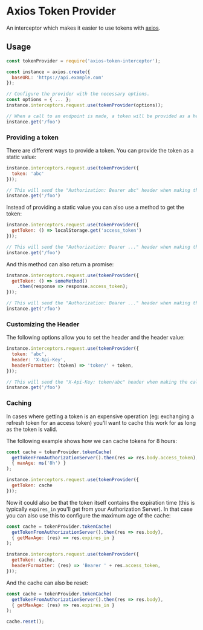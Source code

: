 # Axios Token Provider

An interceptor which makes it easier to use tokens with [axios](https://github.com/mzabriskie/axios).

## Usage

```js
const tokenProvider = require('axios-token-interceptor');

const instance = axios.create({
  baseURL: 'https://api.example.com'
});

// Configure the provider with the necessary options.
const options = { ... };
instance.interceptors.request.use(tokenProvider(options));

// When a call to an endpoint is made, a token will be provided as a header.
instance.get('/foo')
```

### Providing a token

There are different ways to provide a token. You can provide the token as a static value:

```js
instance.interceptors.request.use(tokenProvider({
  token: 'abc'
}));

// This will send the "Authorization: Bearer abc" header when making the call to the API endpoint.
instance.get('/foo')
```

Instead of providing a static value you can also use a method to get the token:

```js
instance.interceptors.request.use(tokenProvider({
  getToken: () => localStorage.get('access_token')
}));

// This will send the "Authorization: Bearer ..." header when making the call to the API endpoint.
instance.get('/foo')
```

And this method can also return a promise:

```js
instance.interceptors.request.use(tokenProvider({
  getToken: () => someMethod()
    .then(response => response.access_token);
}));

// This will send the "Authorization: Bearer ..." header when making the call to the API endpoint.
instance.get('/foo')
```

### Customizing the Header

The following options allow you to set the header and the header value:

```js
instance.interceptors.request.use(tokenProvider({
  token: 'abc',
  header: 'X-Api-Key',
  headerFormatter: (token) => 'token/' + token,
}));

// This will send the "X-Api-Key: token/abc" header when making the call to the API endpoint.
instance.get('/foo')
```

### Caching

In cases where getting a token is an expensive operation (eg: exchanging a refresh token for an access token) you'll want to cache this work for as long as the token is valid.

The following example shows how we can cache tokens for 8 hours:

```js
const cache = tokenProvider.tokenCache(
  getTokenFromAuthorizationServer().then(res => res.body.access_token),
  { maxAge: ms('8h') }
);

instance.interceptors.request.use(tokenProvider({
  getToken: cache
}));
```

Now it could also be that the token itself contains the expiration time (this is typically `expires_in` you'll get from your Authorization Server). In that case you can also use this to configure the maximum age of the cache:

```js
const cache = tokenProvider.tokenCache(
  getTokenFromAuthorizationServer().then(res => res.body),
  { getMaxAge: (res) => res.expires_in }
);

instance.interceptors.request.use(tokenProvider({
  getToken: cache,
  headerFormatter: (res) => 'Bearer ' + res.access_token,
}));
```

And the cache can also be reset:

```js
const cache = tokenProvider.tokenCache(
  getTokenFromAuthorizationServer().then(res => res.body),
  { getMaxAge: (res) => res.expires_in }
);

cache.reset();
```
